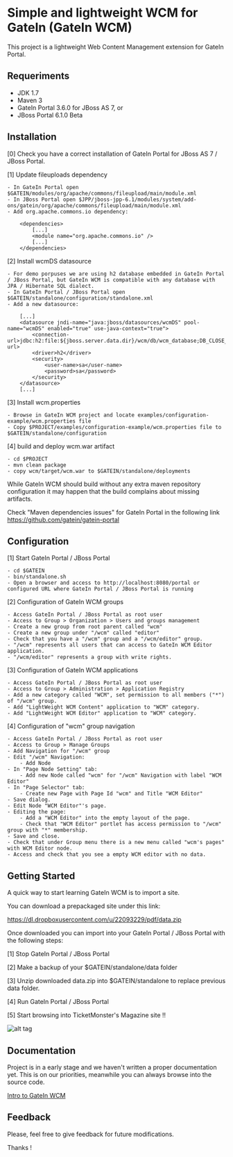 Simple and lightweight WCM for GateIn (GateIn WCM)
==================================================

This project is a lightweight Web Content Management extension for GateIn Portal.

Requeriments
------------

- JDK 1.7
- Maven 3
- GateIn Portal 3.6.0 for JBoss AS 7, or
- JBoss Portal 6.1.0 Beta

Installation
------------

[0] Check you have a correct installation of GateIn Portal for JBoss AS 7 / JBoss Portal.

[1] Update fileuploads dependency

    - In GateIn Portal open $GATEIN/modules/org/apache/commons/fileupload/main/module.xml
    - In JBoss Portal open $JPP/jboss-jpp-6.1/modules/system/add-ons/gatein/org/apache/commons/fileupload/main/module.xml
    - Add org.apache.commons.io dependency:

        <dependencies>
            [...]
            <module name="org.apache.commons.io" />
            [...]
        </dependencies>

[2] Install wcmDS datasource

    - For demo porpuses we are using h2 database embedded in GateIn Portal / JBoss Portal, but GateIn WCM is compatible with any database with JPA / Hibernate SQL dialect.
    - In GateIn Portal / JBoss Portal open $GATEIN/standalone/configuration/standalone.xml
    - Add a new datasource:

        [...]
        <datasource jndi-name="java:jboss/datasources/wcmDS" pool-name="wcmDS" enabled="true" use-java-context="true">
            <connection-url>jdbc:h2:file:${jboss.server.data.dir}/wcm/db/wcm_database;DB_CLOSE_DELAY=-1;AUTO_SERVER=TRUE</connection-url>
            <driver>h2</driver>
            <security>
                <user-name>sa</user-name>
                <password>sa</password>
            </security>
        </datasource>
        [...]

[3] Install wcm.properties

    - Browse in GateIn WCM project and locate examples/configuration-example/wcm.properties file
    - Copy $PROJECT/examples/configuration-example/wcm.properties file to $GATEIN/standalone/configuration

[4] build and deploy wcm.war artifact

    - cd $PROJECT
    - mvn clean package
    - copy wcm/target/wcm.war to $GATEIN/standalone/deployments

While GateIn WCM should build without any extra maven repository configuration it may happen that the build complains about missing artifacts.

Check "Maven dependencies issues" for GateIn Portal in the following link https://github.com/gatein/gatein-portal

Configuration
-------------

[1] Start GateIn Portal / JBoss Portal

    - cd $GATEIN
    - bin/standalone.sh
    - Open a browser and access to http://localhost:8080/portal or configured URL where GateIn Portal / JBoss Portal is running

[2] Configuration of GateIn WCM groups

    - Access GateIn Portal / JBoss Portal as root user
    - Access to Group > Organization > Users and groups management
    - Create a new group from root parent called "wcm"
    - Create a new group under "/wcm" called "editor"
    - Check that you have a "/wcm" group and a "/wcm/editor" group.
    - "/wcm" represents all users that can access to GateIn WCM Editor application.
    - "/wcm/editor" represents a group with write rights.

[3] Configuration of GateIn WCM applications

    - Access GateIn Portal / JBoss Portal as root user
    - Access to Group > Administration > Application Registry
    - Add a new category called "WCM", set permission to all members ("*") of "/wcm" group.
    - Add "LightWeight WCM Content" application to "WCM" category.
    - Add "LightWeight WCM Editor" application to "WCM" category.

[4] Configuration of "wcm" group navigation

    - Access GateIn Portal / JBoss Portal as root user
    - Access to Group > Manage Groups
    - Add Navigation for "/wcm" group
    - Edit "/wcm" Navigation:
        - Add Node
    - In "Page Node Setting" tab:
        - Add new Node called "wcm" for "/wcm" Navigation with label "WCM Editor"
    - In "Page Selector" tab:
        - Create new Page with Page Id "wcm" and Title "WCM Editor"
    - Save dialog.
    - Edit Node "WCM Editor"'s page.
    - Editing the page:
        - Add a "WCM Editor" into the empty layout of the page.
        - Check that "WCM Editor" portlet has access permission to "/wcm" group with "*" membership.
    - Save and close.
    - Check that under Group menu there is a new menu called "wcm's pages" with WCM Editor node.
    - Access and check that you see a empty WCM editor with no data.

Getting Started
---------------

A quick way to start learning GateIn WCM is to import a site.

You can download a prepackaged site under this link:

https://dl.dropboxusercontent.com/u/22093229/pdf/data.zip

Once downloaded you can import into your GateIn Portal / JBoss Portal with the following steps:

[1] Stop GateIn Portal / JBoss Portal

[2] Make a backup of your $GATEIN/standalone/data folder

[3] Unzip downloaded data.zip into $GATEIN/standalone to replace previous data folder.

[4] Run GateIn Portal / JBoss Portal

[5] Start browsing into TicketMonster's Magazine site !!

![alt tag](https://raw.github.com/lucasponce/lwwcm/master/wcm-preview.png)

Documentation
-------------

Project is in a early stage and we haven't written a proper documentation yet.
This is on our priorities, meanwhile you can always browse into the source code.

[Intro to GateIn WCM](http://www.slideshare.net/ponceballesteros/gatein-lightweight-web-content-management)

Feedback
--------

Please, feel free to give feedback for future modifications.

Thanks !






